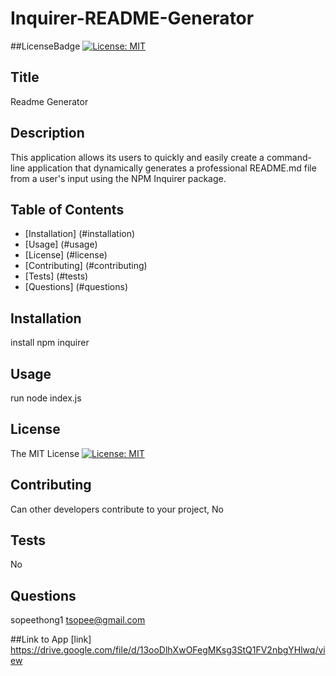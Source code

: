 # Inquirer-README-Generator

##LicenseBadge
 [![License: MIT](https://img.shields.io/badge/License-MIT-yellow.svg)](https://opensource.org/licenses/MIT)

  ## Title 
  Readme Generator
   

  ## Description 
  This application allows its users to quickly and easily create a command-line application that dynamically generates a professional README.md file from a user's input using the NPM Inquirer package.

  ## Table of Contents
  * [Installation] (#installation)
  * [Usage] (#usage)
  * [License] (#license) 
  * [Contributing] (#contributing)
  * [Tests] (#tests)
  * [Questions] (#questions)
  
  ## Installation
  install npm inquirer
  

  ## Usage
  run node index.js

  ## License
  The MIT License
  [![License: MIT](https://img.shields.io/badge/License-MIT-yellow.svg)](https://opensource.org/licenses/MIT)
  

  ## Contributing
  Can other developers contribute to your project,  No

  ## Tests
  No

  ## Questions
  sopeethong1
  tsopee@gmail.com

  ##Link to App
  [link] https://drive.google.com/file/d/13ooDlhXwOFegMKsg3StQ1FV2nbgYHlwq/view
  
